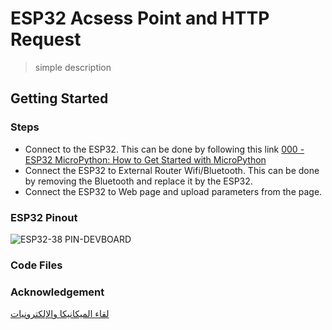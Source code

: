 # ESP32 Acsess Point and HTTP Request 

> simple description 

## Getting Started 
### Steps
* Connect to the ESP32. This can be done by following this link [000 - ESP32 MicroPython: How to Get Started with MicroPython](https://www.youtube.com/watch?v=elBtWZ_fOZU) 
* Connect the ESP32 to External Router Wifi/Bluetooth. This can be done by removing the Bluetooth and replace it by the ESP32. 
* Connect the ESP32 to Web page and upload parameters from the page.  


### ESP32 Pinout
![ESP32-38 PIN-DEVBOARD](https://user-images.githubusercontent.com/66702376/127148291-7f37bee7-3748-43d9-a747-062e93568038.png)




### Code Files 

### Acknowledgement 
[لقاء الميكانيكا والإلكترونيات ](https://www.youtube.com/watch?v=poiCYKDPees)
